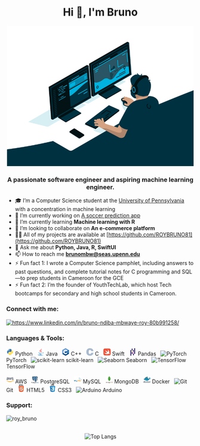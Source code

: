 <h1 align="center">Hi 👋, I'm Bruno</h1>

<p align="center">
  <img src="code_ML.gif" alt="code GIF" width="500px"/>
</p>

<h3 align="center">A passionate software engineer and aspiring machine learning engineer.</h3>

- 🎓 I’m a Computer Science student at the [University of Pennsylvania](https://www.upenn.edu/) with a concentration in machine learning  
- 🔭 I’m currently working on [A soccer prediction app](https://github.com/ROYBRUNO81/Soccer-match-prediction)  
- 🌱 I’m currently learning **Machine learning with R**  
- 👯 I’m looking to collaborate on **An e-commerce platform**  
- 👨‍💻 All of my projects are available at [https://github.com/ROYBRUNO81](https://github.com/ROYBRUNO81)  
- 💬 Ask me about **Python, Java, R, SwiftUI**  
- 📫 How to reach me **brunombw@seas.upenn.edu**  
- ⚡ Fun fact 1: I wrote a Computer Science pamphlet, including answers to past questions, and complete tutorial notes for C programming and SQL—to prep students in Cameroon for the GCE  
- ⚡ Fun fact 2: I’m the founder of YouthTechLab, which host Tech bootcamps for secondary and high school students in Cameroon. 

<h3 align="left">Connect with me:</h3>
<p align="left">
<a href="https://linkedin.com/in/https://www.linkedin.com/in/bruno-ndiba-mbwaye-roy-80b991258/" target="blank"><img align="center" src="https://raw.githubusercontent.com/rahuldkjain/github-profile-readme-generator/master/src/images/icons/Social/linked-in-alt.svg" alt="https://www.linkedin.com/in/bruno-ndiba-mbwaye-roy-80b991258/" height="30" width="40" /></a>
</p>

<h3 align="left">Languages & Tools:</h3>
<p align="left">
  <!-- Top 10, most important first -->
  <img src="https://raw.githubusercontent.com/devicons/devicon/master/icons/python/python-original.svg" alt="Python" width="20" height="20" /> Python&nbsp;&nbsp;
  <img src="https://raw.githubusercontent.com/devicons/devicon/master/icons/java/java-original.svg" alt="Java" width="20" height="20" /> Java&nbsp;&nbsp;
  <img src="https://raw.githubusercontent.com/devicons/devicon/master/icons/cplusplus/cplusplus-original.svg" alt="C++" width="20" height="20" /> C++&nbsp;&nbsp;
  <img src="https://raw.githubusercontent.com/devicons/devicon/master/icons/c/c-original.svg" alt="C" width="20" height="20" /> C&nbsp;&nbsp;
  <img src="https://raw.githubusercontent.com/devicons/devicon/master/icons/swift/swift-original.svg" alt="Swift" width="20" height="20" /> Swift&nbsp;&nbsp;
  <img src="https://raw.githubusercontent.com/devicons/devicon/2ae2a900d2f041da66e950e4d48052658d850630/icons/pandas/pandas-original.svg" alt="Pandas" width="20" height="20" /> Pandas&nbsp;&nbsp;
  <img src="https://www.vectorlogo.zone/logos/pytorch/pytorch-icon.svg" alt="PyTorch" width="20" height="20" /> PyTorch&nbsp;&nbsp;
  <img src="https://upload.wikimedia.org/wikipedia/commons/0/05/Scikit_learn_logo_small.svg" alt="scikit-learn" width="20" height="20" /> scikit-learn&nbsp;&nbsp;
  <img src="https://seaborn.pydata.org/_images/logo-mark-lightbg.svg" alt="Seaborn" width="20" height="20" /> Seaborn&nbsp;&nbsp;
  <img src="https://www.vectorlogo.zone/logos/tensorflow/tensorflow-icon.svg" alt="TensorFlow" width="20" height="20" /> TensorFlow  
  <br /><br />
  <img src="https://raw.githubusercontent.com/devicons/devicon/master/icons/amazonwebservices/amazonwebservices-original-wordmark.svg" alt="AWS" width="20" height="20" /> AWS&nbsp;&nbsp;
  <img src="https://raw.githubusercontent.com/devicons/devicon/master/icons/postgresql/postgresql-original-wordmark.svg" alt="PostgreSQL" width="20" height="20" /> PostgreSQL&nbsp;&nbsp;
  <img src="https://raw.githubusercontent.com/devicons/devicon/master/icons/mysql/mysql-original-wordmark.svg" alt="MySQL" width="20" height="20" /> MySQL&nbsp;&nbsp;
  <img src="https://raw.githubusercontent.com/devicons/devicon/master/icons/mongodb/mongodb-original-wordmark.svg" alt="MongoDB" width="20" height="20" /> MongoDB&nbsp;&nbsp;
  <img src="https://raw.githubusercontent.com/devicons/devicon/master/icons/docker/docker-original-wordmark.svg" alt="Docker" width="20" height="20" /> Docker&nbsp;&nbsp;
  <img src="https://www.vectorlogo.zone/logos/git-scm/git-scm-icon.svg" alt="Git" width="20" height="20" /> Git&nbsp;&nbsp;
  <img src="https://raw.githubusercontent.com/devicons/devicon/master/icons/html5/html5-original-wordmark.svg" alt="HTML5" width="20" height="20" /> HTML5&nbsp;&nbsp;
  <img src="https://raw.githubusercontent.com/devicons/devicon/master/icons/css3/css3-original-wordmark.svg" alt="CSS3" width="20" height="20" /> CSS3&nbsp;&nbsp;
  <img src="https://cdn.worldvectorlogo.com/logos/arduino-1.svg" alt="Arduino" width="20" height="20" /> Arduino
</p>


<h3 align="left">Support:</h3>
<p><a href="https://www.buymeacoffee.com/roy_bruno"> <img align="left" src="https://cdn.buymeacoffee.com/buttons/v2/default-yellow.png" height="50" width="210" alt="roy_bruno" /></a></p><br><br>

![Top Langs](https://github-readme-stats.vercel.app/api/top-langs/?username=ROYBRUNO81&hide_progress=true)
